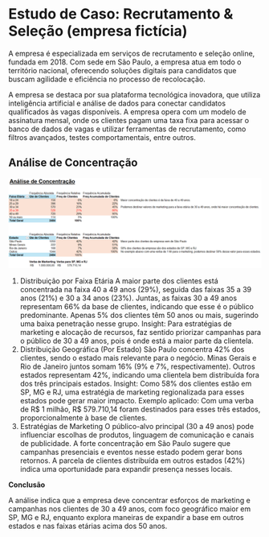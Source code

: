 # Estudo de Caso: Recrutamento & Seleção (empresa fictícia)

A empresa é especializada em serviços de recrutamento e seleção online, fundada em 2018. Com sede em São Paulo, a empresa atua em todo o território nacional, oferecendo soluções digitais para candidatos que buscam agilidade e eficiência no processo de recolocação.

A empresa se destaca por sua plataforma tecnológica inovadora, que utiliza inteligência artificial e análise de dados para conectar candidatos qualificados às vagas disponíveis. A empresa opera com um modelo de assinatura mensal, onde os clientes pagam uma taxa fixa para acessar o banco de dados de vagas e utilizar ferramentas de recrutamento, como filtros avançados, testes comportamentais, entre outros.


## Análise de Concentração

![Análise de Concentração](/estatistica-excel/Recrutamento%20&%20Seleção/analise_concentraçao.png)

1. Distribuição por Faixa Etária
    A maior parte dos clientes está concentrada na faixa 40 a 49 anos (29%), seguida das faixas 35 a 39 anos (21%) e 30 a 34 anos (23%).
    Juntas, as faixas 30 a 49 anos representam 66% da base de clientes, indicando que esse é o público predominante.
    Apenas 5% dos clientes têm 50 anos ou mais, sugerindo uma baixa penetração nesse grupo.
    Insight: Para estratégias de marketing e alocação de recursos, faz sentido priorizar campanhas para o público de 30 a 49 anos, pois é onde está a maior parte da clientela.
2. Distribuição Geográfica (Por Estado)
    São Paulo concentra 42% dos clientes, sendo o estado mais relevante para o negócio.
    Minas Gerais e Rio de Janeiro juntos somam 16% (9% e 7%, respectivamente).
    Outros estados representam 42%, indicando uma clientela bem distribuída fora dos três principais estados.
    Insight: Como 58% dos clientes estão em SP, MG e RJ, uma estratégia de marketing regionalizada para esses estados pode gerar maior impacto.
    Exemplo aplicado: Com uma verba de R$ 1 milhão, R$ 579.710,14 foram destinados para esses três estados, proporcionalmente à base de clientes.
3. Estratégias de Marketing
    O público-alvo principal (30 a 49 anos) pode influenciar escolhas de produtos, linguagem de comunicação e canais de publicidade.
    A forte concentração em São Paulo sugere que campanhas presenciais e eventos nesse estado podem gerar bons retornos.
    A parcela de clientes distribuída em outros estados (42%) indica uma oportunidade para expandir presença nesses locais.

**Conclusão**

A análise indica que a empresa deve concentrar esforços de marketing e campanhas nos clientes de 30 a 49 anos, com foco geográfico maior em SP, MG e RJ, enquanto explora maneiras de expandir a base em outros estados e nas faixas etárias acima dos 50 anos.